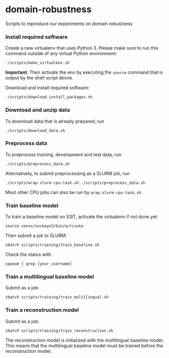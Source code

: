 # domain-robustness

Scripts to reproduce our experiments on domain robustness

### Install required software

Create a new virtualenv that uses Python 3. Please make sure to run this command outside of
any virtual Python environment:

    ./scripts/make_virtualenv.sh

**Important**: Then activate the env by executing the `source` command that is output by the shell
script above.

Download and install required software:

    ./scripts/download_install_packages.sh

### Download and unzip data

To download data that is already prepared, run

    ./scripts/download_data.sh

### Preprocess data

To preprocess training, development and test data, run

    ./scripts/preprocess_data.sh

Alternatively, to submit preprocessing as a SLURM job, run

    ./scripts/wrap-slurm-cpu-task.sh ./scripts/preprocess_data.sh

Most other CPU jobs can also be run by `wrap-slurm-cpu-task.sh`.

### Train baseline model

To train a baseline model on S3IT, activate the virtualenv if not done yet:

    source venvs/sockeye3/bin/activate
    
Then submit a job to SLURM:

    sbatch scripts/training/train_baseline.sh

Check the status with

    squeue | grep [your username]

### Train a multilingual baseline model

Submit as a job:

    sbatch scripts/training/train_multilingual.sh

### Train a reconstruction model

Submit as a job:

    sbatch scripts/training/train_reconstruction.sh

The reconstruction model is initialized with the multilingual baseline model.
This means that the multilingual baseline model must be trained before the reconstruction model.